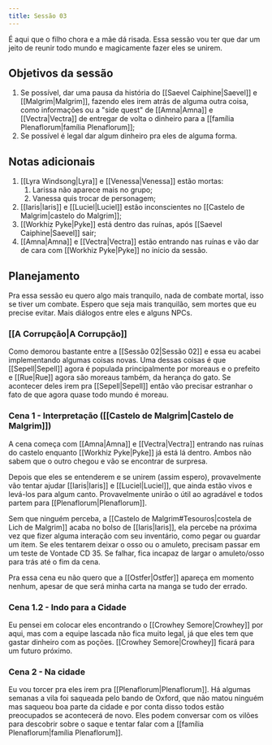 ```yaml
---
title: Sessão 03
---
```

É aqui que o filho chora e a mãe dá risada. Essa sessão vou ter que dar um jeito de reunir todo mundo e magicamente fazer eles se unirem.

## Objetivos da sessão
1. Se possível, dar uma pausa da história do [[Saevel Caiphine|Saevel]] e [[Malgrim|Malgrim]], fazendo eles irem atrás de alguma outra coisa, como informações ou a "side quest" de [[Amna|Amna]] e [[Vectra|Vectra]] de entregar de volta o dinheiro para a [[família Plenaflorum|família Plenaflorum]];
2. Se possível é legal dar algum dinheiro pra eles de alguma forma.

## Notas adicionais
1. [[Lyra Windsong|Lyra]] e [[Venessa|Venessa]] estão mortas:
	1. Larissa não aparece mais no grupo;
	2. Vanessa quis trocar de personagem;
2. [[Iaris|Iaris]] e [[Luciel|Luciel]] estão inconscientes no [[Castelo de Malgrim|castelo do Malgrim]];
3. [[Workhiz Pyke|Pyke]] está dentro das ruínas, após [[Saevel Caiphine|Saevel]] sair;
4. [[Amna|Amna]] e [[Vectra|Vectra]] estão entrando nas ruínas e vão dar de cara com [[Workhiz Pyke|Pyke]] no início da sessão.

## Planejamento
Pra essa sessão eu quero algo mais tranquilo, nada de combate mortal, isso se tiver um combate. Espero que seja mais tranquilão, sem mortes que eu precise evitar. Mais diálogos entre eles e alguns NPCs.

### [[A Corrupção|A Corrupção]]
Como demorou bastante entre a [[Sessão 02|Sessão 02]] e essa eu acabei implementando algumas coisas novas. Uma dessas coisas é que [[Sepell|Sepell]] agora é populada principalmente por moreaus e o prefeito e [[Rue|Rue]] agora são moreaus também, da herança do gato. Se acontecer deles irem pra [[Sepell|Sepell]] então vão precisar estranhar o fato de que agora quase todo mundo é moreau.

### Cena 1 - Interpretação ([[Castelo de Malgrim|Castelo de Malgrim]])
A cena começa com [[Amna|Amna]] e [[Vectra|Vectra]] entrando nas ruínas do castelo enquanto [[Workhiz Pyke|Pyke]] já está lá dentro. Ambos não sabem que o outro chegou e vão se encontrar de surpresa.

Depois que eles se entenderem e se unirem (assim espero), provavelmente vão tentar ajudar [[Iaris|Iaris]] e [[Luciel|Luciel]], que ainda estão vivos e levá-los para algum canto. Provavelmente unirão o útil ao agradável e todos partem para [[Plenaflorum|Plenaflorum]].

Sem que ninguém perceba, a [[Castelo de Malgrim#Tesouros|costela de Lich de Malgrim]] acaba no bolso de [[Iaris|Iaris]], ela percebe na próxima vez que fizer alguma interação com seu inventário, como pegar ou guardar um item. Se eles tentarem deixar o osso ou o amuleto, precisam passar em um teste de Vontade CD 35. Se falhar, fica incapaz de largar o amuleto/osso para trás até o fim da cena.

Pra essa cena eu não quero que a [[Ostfer|Ostfer]] apareça em momento nenhum, apesar de que será minha carta na manga se tudo der errado.

### Cena 1.2 - Indo para a Cidade
Eu pensei em colocar eles encontrando o [[Crowhey Semore|Crowhey]] por aqui, mas com a equipe lascada não fica muito legal, já que eles tem que gastar dinheiro com as poções. [[Crowhey Semore|Crowhey]] ficará para um futuro próximo.

### Cena 2 - Na cidade
Eu vou torcer pra eles irem pra [[Plenaflorum|Plenaflorum]]. Há algumas semanas a vila foi saqueada pelo bando de Oxford, que não matou ninguém mas saqueou boa parte da cidade e por conta disso todos estão preocupados se acontecerá de novo. Eles podem conversar com os vilões para descobrir sobre o saque e tentar falar com a [[família Plenaflorum|família Plenaflorum]].
